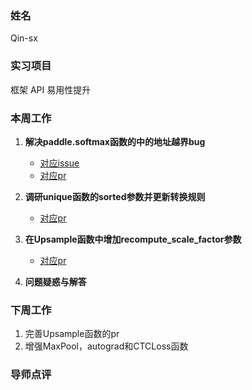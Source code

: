 ### 姓名
Qin-sx

### 实习项目
框架 API 易用性提升

### 本周工作

1. **解决paddle.softmax函数的中的地址越界bug**

	* [对应issue](https://github.com/PaddlePaddle/Paddle/issues/71225)
	* [对应pr](https://github.com/PaddlePaddle/Paddle/pull/71935)

2. **调研unique函数的sorted参数并更新转换规则**

	* [对应pr](https://github.com/PaddlePaddle/PaConvert/pull/569)

3. **在Upsample函数中增加recompute_scale_factor参数**

	* [对应pr](https://github.com/PaddlePaddle/Paddle/pull/71997)

4. **问题疑惑与解答**


### 下周工作

1. 完善Upsample函数的pr
2. 增强MaxPool，autograd和CTCLoss函数

### 导师点评
